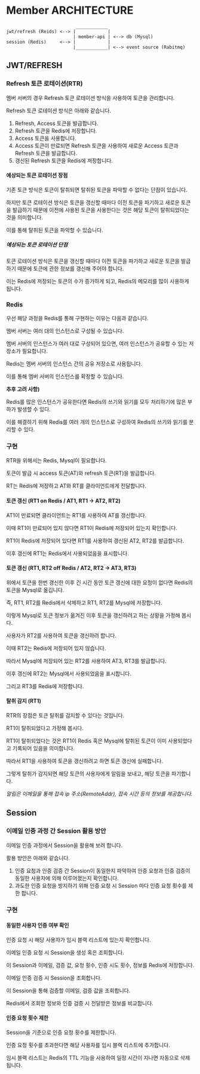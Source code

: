 # Member ARCHITECTURE

```
                          ____________
jwt/refresh (Reids) <--> |            |
                         | member-api | <--> db (Mysql)
session (Redis)     <--> |            | 
                         |____________| <--> event source (Rabitmq)
```

## JWT/REFRESH

### Refresh 토큰 로테이션(RTR)

멤버 서버의 경우 Refresh 토큰 로테이션 방식을 사용하여 토큰을 관리합니다.

Refresh 토큰 로테이션 방식은 아래와 같습니다.

1. Refresh, Access 토큰을 발급합니다.
2. Refresh 토큰을 Redis에 저장합니다.
3. Access 토큰을 사용합니다.
4. Access 토큰이 만료되면 Refresh 토큰을 사용하여 새로운 Access 토큰과 Refresh 토큰을 발급합니다.
5. 갱신된 Refresh 토큰을 Redis에 저장합니다.

#### 예상되는 토큰 로테이션 장점

기존 토큰 방식은 토큰이 탈취되면 탈취된 토큰을 파악할 수 없다는 단점이 있습니다.

하지만 토큰 로테이션 방식은 토큰을 갱신할 때마다 이전 토큰을 파기하고 새로운 토큰을 발급하기 때문에 이전에 사용된 토큰을 사용한다는 것은 해당 토큰이 탈취되었다는 것을
의미합니다.

이를 통해 탈취된 토큰을 파악할 수 있습니다.

##### 예상되는 토큰 로테이션 단점

토큰 로테이션 방식은 토큰을 갱신할 때마다 이전 토큰을 파기하고 새로운 토큰을 발급하기 때문에 토큰에 관한 정보를 갱신해 주어야 합니다.

이는 Redis에 저장되는 토큰의 수가 증가하게 되고, Redis의 메모리를 많이 사용하게 됩니다.

### Redis

우선 해당 과정을 Redis를 통해 구현하는 이유는 다음과 같습니다.

멤버 서버는 여러 대의 인스턴스로 구성될 수 있습니다.

멤버 서버의 인스턴스가 여러 대로 구성되어 있으면, 여러 인스턴스가 공유할 수 있는 저장소가 필요합니다.

Redis는 멤버 서버의 인스턴스 간의 공유 저장소로 사용됩니다.

이를 통해 멤버 서버의 인스턴스를 확장할 수 있습니다.

**추후 고려 사항)**

Redis를 많은 인스턴스가 공유한다면 Redis의 쓰기와 읽기를 모두 처리하기에 많은 부하가 발생할 수 있다.

이를 해결하기 위해 Redis를 여러 개의 인스턴스로 구성하여 Redis의 쓰기와 읽기를 분리할 수 있다.

### 구현

RTR을 위해서는 Redis, Mysql이 필요합니다.

토큰이 발급 시 access 토큰(AT)와 refresh 토큰(RT)을 발급합니다.

RT는 Redis에 저장하고 AT와 RT를 클라이언트에게 전달합니다.

#### 토큰 갱신 (RT1 on Redis / AT1, RT1 -> AT2, RT2)

AT1이 만료되면 클라이언트는 RT1를 사용하여 AT를 갱신합니다.

이때 RT1이 만료되어 있지 않다면 RT1이 Redis에 저장되어 있는지 확인합니다.

RT1이 Redis에 저장되어 있다면 RT1를 사용하여 갱신된 AT2, RT2를 발급합니다.

이후 갱신에 RT1는 Redis에서 사용되었음을 표시합니다.

#### 토큰 갱신 (RT1, RT2 off Redis / AT2, RT2 -> AT3, RT3)

위에서 토큰을 한번 갱신한 이후 긴 시간 동안 토큰 갱신에 대한 요청이 없다면 Redis의 토큰을 Mysql로 옮깁니다.

즉, RT1, RT2를 Redis에서 삭제하고 RT1, RT2를 Mysql에 저장합니다.

이렇게 Mysql로 토큰 정보가 옮겨진 이후 토큰을 갱신하려고 하는 상황을 가정해 봅시다.

사용자가 RT2를 사용하여 토큰을 갱신하려 합니다.

이때 RT2는 Redis에 저장되어 있지 않습니다.

따라서 Mysql에 저장되어 있는 RT2를 사용하여 AT3, RT3를 발급합니다.

이후 갱신에 RT2는 Mysql에서 사용되었음을 표시합니다.

그리고 RT3를 Redis에 저장합니다.

#### 탈취 감지 (RT1)

RTR의 장점은 토큰 탈취를 감지할 수 있다는 것입니다.

RT1이 탈취되었다고 가정해 봅시다.

RT1이 탈취되었다는 것은 RT1이 Redis 혹은 Mysql에 탈취된 토큰이 이미 사용되었다고 기록되어 있음을 의미합니다.

따라서 RT1을 사용하여 토큰을 갱신하려고 하면 토큰 갱신에 실패합니다.

그렇게 탈취가 감지되면 해당 토큰의 사용자에게 알림을 보내고, 해당 토큰을 파기합니다.

_알림은 이메일을 통해 접속 ip 주소(RemoteAddr), 접속 시간 등의 정보를 제공합니다._

## Session

### 이메일 인증 과정 간 Session 활용 방안

이메일 인증 과정에서 Session을 활용해 보려 합니다.

활용 방안은 아래와 같습니다.

1. 인증 요청과 인증 검증 간 Session이 동일한지 파악하여 인증 요청과 인증 검증이 동일한 사용자에 의해 이루어졌는지 확인합니다.
2. 과도한 인증 요청을 방지하기 위해 인증 요청 시 Session 마다 인증 요청 횟수를 제한 합니다.

### 구현

#### 동일한 사용자 인증 여부 확인

인증 요청 시 해당 사용자가 임시 블랙 리스트에 있는지 확인합니다.

이메일 인증 요청 시 Session을 생성 혹은 조회합니다.

이 Session과 이메일, 검증 값, 요청 횟수, 인증 시도 횟수, 정보를 Redis에 저장합니다.

이메일 인증 검증 시 Session을 조회합니다.

이 Session을 통해 검증할 이메일, 검증 값을 조회합니다.

Redis에서 조회한 정보와 인증 검증 시 전달받은 정보를 비교합니다.

#### 인증 요청 횟수 제한

Session을 기준으로 인증 요청 횟수를 제한합니다.

인증 요청 횟수를 초과한다면 해당 사용자를 임시 블랙 리스트에 추가합니다.

임시 블랙 리스트는 Redis의 TTL 기능을 사용하여 일정 시간이 지나면 자동으로 삭제됩니다.
